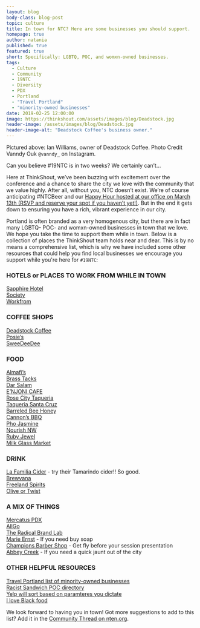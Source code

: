 ```yaml
---
layout: blog
body-class: blog-post
topic: culture
title: In town for NTC? Here are some businesses you should support.
homepage: true
author: natania
published: true
featured: true
short: Specifically: LGBTQ, POC, and womxn-owned businesses.
tags:
  - Culture
  - Community
  - 19NTC
  - Diversity
  - PDX
  - Portland
  - "Travel Portland"
  - "minority-owned businesses"
date: 2019-02-25 12:00:00
image: https://thinkshout.com/assets/images/blog/Deadstock.jpg
header-image: /assets/images/blog/Deadstock.jpg
header-image-alt: "Deadstock Coffee's business owner."
---
```

<span class="caption">Pictured above: Ian Williams, owner of Deadstock Coffee. Photo Credit Vanndy Ouk `@vanndy_` on Instagram.</span>

Can you believe #19NTC is in two weeks? We certainly can’t…

Here at ThinkShout, we’ve been buzzing with excitement over the conference and a chance to share the city we love with the community that we value highly. After all, without you, NTC doesn’t exist. We’re of course anticipating #NTCBeer and our [Happy Hour hosted at our office on March 13th (RSVP and reserve your spot if you haven’t yet!)](https://hhthinkshout.eventbrite.com). But in the end it gets down to ensuring you have a rich, vibrant experience in our city.

Portland is often branded as a very homogenous city, but there are in fact many LGBTQ- POC- and womxn-owned businesses in town that we love. We hope you take the time to support them while in town. Below is a collection of places the ThinkShout team holds near and dear. This is by no means a comprehensive list, which is why we have included some other resources that could help you find local businesses we encourage you support while you're here for `#19NTC`:


### HOTELS or PLACES TO WORK FROM WHILE IN TOWN
[Sapphire Hotel](http://thesapphirehotel.com/)  
[Society](https://thesocietyhotel.com/)  
[Workfrom](https://workfrom.co/)  

### COFFEE SHOPS
[Deadstock Coffee](http://www.deadstockcoffee.com/)    
[Posie’s](http://posiescafe.com/)  
[SweeDeeDee](http://www.sweedeedee.com/)  

### FOOD
[Almafi’s](https://www.amalfisrestaurant.com/)  
[Brass Tacks](http://www.brasstackssandwiches.com/)  
[Dar Salam](http://darsalamportland.com/)  
[E’NJONI CAFE](http://www.enjonicafe.com/)  
[Rose City Taqueria](https://rosecitytaqueria.com/)  
[Taqueria Santa Cruz](http://www.tiendasantacruz.com/)  
[Barreled Bee Honey](https://www.thebarreledbee.com/)  
[Cannon’s BBQ](https://www.yelp.com/biz/cannons-rib-express-portland)  
[Pho Jasmine](https://www.yelp.com/biz/pho-jasmine-restaurant-portland)  
[Nourish NW](http://nourishnorthwest.com/)  
[Ruby Jewel](http://www.rubyjewel.com/)   
[Milk Glass Market](http://www.milkglassmrkt.com/)  

### DRINK
[La Familia Cider](http://lafamiliacider.com/) - try their Tamarindo cider!! So good.  
[Brewvana](https://www.brewvana.com)  
[Freeland Spirits](https://www.freelandspirits.com/)  
[Olive or Twist](http://www.oliveortwistmartinibar.com/index2.php)  

### A MIX OF THINGS
[Mercatus PDX](https://mercatuspdx.com/#home)   
[AllGo](https://www.canweallgo.com/)  
[The Radical Brand Lab](https://theradicalbrandlab.com/)  
[Marie Ernst](https://www.marieernst.com/) - If you need buy soap  
[Champions Barber Shop](https://www.championspdx.com/) - Get fly before your session presentation  
[Abbey Creek](https://www.abbeycreekvineyard.com/) - If you need a quick jaunt out of the city  

### OTHER HELPFUL RESOURCES

[Travel Portland list of minority-owned businesses](https://www.travelportland.com/directory/feature/minority-owned-business/)  
[Racist Sandwich POC directory](http://www.racistsandwich.com/pocdirectory)  
[Yelp will sort based on paramteres you dictate](https://www.yelp.com/search?find_desc=woman%20owned&find_loc=Portland%2C%20OR)  
[I love Black food](https://iloveblackfood.com/pdx-directory)  

We look forward to having you in town! Got more suggestions to add to this list? Add it in the [Community Thread on nten.org](https://community.nten.org/communities/community-home/digestviewer?CommunityKey=4d36fcae-0adf-4a97-82ce-b028aef06c46&tab=digestviewer&MDATE=74774756%3E&UserKey=2ebbe068-cc21-48e0-b9cb-2947a8182c57&sKey=a819203a2b544e43a5aa).
